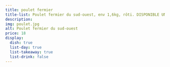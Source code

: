 ```yaml
---
title: poulet fermier
title-list: Poulet fermier du sud-ouest, env 1,6kg, rôti. DISPONIBLE UNIQUEMENT LE DIMANCHE, A RESERVER LE SAMEDI
description:
img: poulet.jpg
alt: Poulet fermier du sud-ouest
price: 18
display:
  dish: true
  list-day: true
  list-takeaway: true
  list-drink: false
---
```

